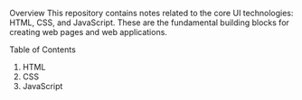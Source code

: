 Overview
This repository contains notes related to the core UI technologies: HTML, CSS, and JavaScript. These are the fundamental building blocks for creating web pages and web applications.

Table of Contents
1. HTML
2. CSS
3. JavaScript
